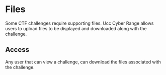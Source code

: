 # Files

Some CTF challenges require supporting files. Ucc Cyber Range allows users to upload files to be displayed and downloaded along with the challenge.

## Access
Any user that can view a challenge, can download the files associated with the challenge.
